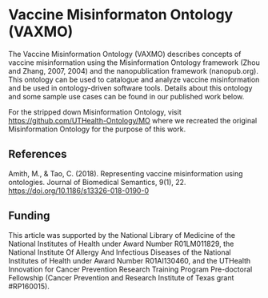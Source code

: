 # Vaccine Misinformaton Ontology (VAXMO)

The Vaccine Misinformation Ontology (VAXMO) describes concepts of vaccine misinformation using the Misinformation Ontology framework (Zhou and Zhang, 2007, 2004) and the nanopublication framework (nanopub.org). This ontology can be used to catalogue and analyze vaccine misinformation and be used in ontology-driven software tools. Details about this ontology and some sample use cases can be found in our published work below.

For the stripped down Misinformation Ontology, visit https://github.com/UTHealth-Ontology/MO where we recreated the original Misinformation Ontology for the purpose of this work. 

## References

Amith, M., & Tao, C. (2018). Representing vaccine misinformation using ontologies. Journal of Biomedical Semantics, 9(1), 22. https://doi.org/10.1186/s13326-018-0190-0


## Funding

This article was supported by the National Library of Medicine of the National Institutes of Health under Award Number R01LM011829, the National Institute Of Allergy And Infectious Diseases of the National Institutes of Health under Award Number R01AI130460, and the UTHealth Innovation for Cancer Prevention Research Training Program Pre-doctoral Fellowship (Cancer Prevention and Research Institute of Texas grant #RP160015).